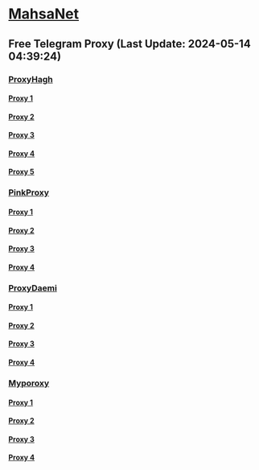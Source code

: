 
# [MahsaNet](https://t.me/mahsa_net)
## Free Telegram Proxy (Last Update: 2024-05-14 04:39:24)
### [ProxyHagh](https://t.me/ProxyHagh)
#### [Proxy 1](tg://proxy?server=69.197.146.182&port=443&secret=eee7ce9f4679bfc87bb93390ed56e2c9686170742d6d6972726f722e6f7267)
#### [Proxy 2](tg://proxy?server=69.197.146.182&port=443&secret=eee7ce9f4679bfc87bb93390ed56e2c9686170742d6d6972726f722e6f7267)
#### [Proxy 3](tg://proxy?server=69.197.146.182&port=443&secret=eee7ce9f4679bfc87bb93390ed56e2c9686170742d6d6972726f722e6f7267)
#### [Proxy 4](tg://proxy?server=69.197.146.182&port=443&secret=eee7ce9f4679bfc87bb93390ed56e2c9686170742d6d6972726f722e6f7267)
#### [Proxy 5](tg://proxy?server=69.197.146.182&port=443&secret=eee7ce9f4679bfc87bb93390ed56e2c9686170742d6d6972726f722e6f7267)
### [PinkProxy](https://t.me/PinkProxy)
#### [Proxy 1](tg://proxy?server=cloudflare.nokia.com.co.uk.do_yo.want_to.clash_with.this.www.microsoft.com.there_is_no.place_like.localhost.www.bing.com.count_with_me.cyou.net.digikala.com.msn.com.bsi.ir.enamad.now_sudo.again_to_fight.everyone.i_am.the_internet.radical-parantez.pw.&port=6550&secret=FpABAiIBhwH8AwOG42xL3Q==)
#### [Proxy 2](tg://proxy?server=50.7.85.218&port=443&secret=eee7ce9f4679bfc87bb93390ed56e2c9686170742d6d6972726f722e6f7267)
#### [Proxy 3](tg://proxy?server=cloudflare.nokia.com.co.uk.do_yo.want_to.clash_with.this.www.microsoft.com.there_is_no.place_like.localhost.www.bing.com.count_with_me.cyou.net.digikala.com.msn.com.bsi.ir.enamad.ir.now_sud.again_to_fight.everyone.i_am.the_internet.perfect-primum.pw.&port=1881&secret=FpABAiIBhwH8AwOG42xL3Q==)
#### [Proxy 4](tg://proxy?server=cloudflare.nokia.com.co.uk.do_yo.want_to.clash_with.this.www.microsoft.com.there_is_no.place_like.localhost.www.bing.com.count_with_me.cyou.net.digikala.com.msn.com.bsi.ir.enamad.now_sudo.again_to_fight.everyone.i_am.the_internet.radical-parantez.pw.&port=6550&secret=FpABAiIBhwH8AwOG42xL3Q==)
### [ProxyDaemi](https://t.me/ProxyDaemi)
#### [Proxy 1](tg://proxy?server=cloudflare.com.nokia.com.co.uk.do_yo.want_to.clash_with.this.www.microsoft.com.there_is_no.place_like.localhost.www.bing.com.count_with_me.cyou.net.digikala.com.msn.com.bsi.ir.enamad.now_sudo.again_to_fight.everyone.i_am.the_internet.razianeh-boran.sbs.&port=2040&secret=FpABAiIBhwH8AwOG42xL3Q%3D%3D)
#### [Proxy 2](tg://proxy?server=cointoin.ir.litcoin-plus.info.&port=443&secret=7vQ1mpsyX_HR5QhN8OD3U3t0Z2p1Lm9yZw)
#### [Proxy 3](tg://proxy?server=cloudflare.nokia.com.co.uk.do_yo.want_to.clash_with.this.www.microsoft.com.there_is_no.place_like.localhost.www.bing.com.count_with_me.cyou.net.digikala.com.msn.com.bsi.ir.enamad.ir.now_sud.again_to_fight.everyone.i_am.the_internet.perfect-primum.pw.&port=1881&secret=FpABAiIBhwH8AwOG42xL3Q%3D%3D)
#### [Proxy 4](tg://proxy?server=50.7.85.218&port=443&secret=eee7ce9f4679bfc87bb93390ed56e2c9686170742d6d6972726f722e6f7267)
### [Myporoxy](https://t.me/Myporoxy)
#### [Proxy 1](tg://proxy?server=cloudflare.nokia.com.co.uk.do_yo.want_to.clash_with.this.www.microsoft.com.there_is_no.place_like.localhost.www.bing.com.count_with_me.cyou.net.digikala.com.msn.com.bsi.ir.enamad.ir.now_sud.again_to_fight.everyone.i_am.the_internet.perfect-primum.pw.&port=1881&secret=FpABAiIBhwH8AwOG42xL3Q==)
#### [Proxy 2](tg://proxy?server=cloudflare.nokia.com.co.uk.do_yo.want_to.clash_with.this.www.microsoft.com.there_is_no.place_like.localhost.www.bing.com.count_with_me.cyou.net.digikala.com.msn.com.bsi.ir.enamad.now_sudo.again_to_fight.everyone.i_am.the_internet.radical-parantez.pw.&port=6550&secret=FpABAiIBhwH8AwOG42xL3Q==)
#### [Proxy 3](tg://proxy?server=cloudflare.nokia.com.co.uk.do_yo.want_to.clash_with.this.www.microsoft.com.there_is_no.place_like.localhost.www.bing.com.count_with_me.cyou.net.digikala.com.msn.com.bsi.ir.enamad.ir.now_sud.again_to_fight.everyone.i_am.the_internet.perfect-primum.pw.&port=1881&secret=FpABAiIBhwH8AwOG42xL3Q==)
#### [Proxy 4](tg://proxy?server=cloudflare.nokia.com.co.uk.do_yo.want_to.clash_with.this.www.microsoft.com.there_is_no.place_like.localhost.www.bing.com.count_with_me.cyou.net.digikala.com.msn.com.bsi.ir.enamad.now_sudo.again_to_fight.everyone.i_am.the_internet.radical-parantez.pw.&port=6550&secret=FpABAiIBhwH8AwOG42xL3Q==)

    